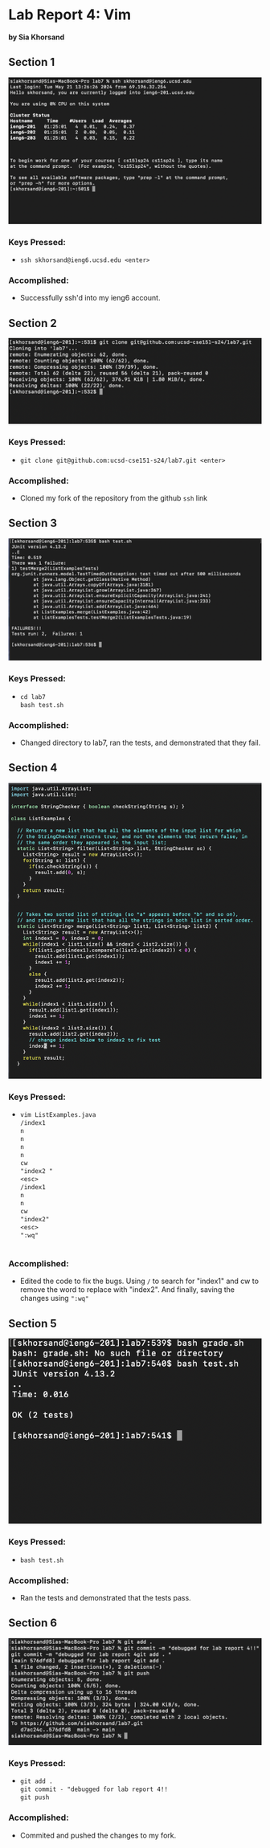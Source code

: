 # Lab Report 4: Vim

**by Sia Khorsand**


## Section 1

![Section 4 Image](4.png)

### Keys Pressed:

- ```ssh skhorsand@ieng6.ucsd.edu <enter>```

### Accomplished:

- Successfully ssh'd into my ieng6 account. 

## Section 2

![Section 5 Image](5.png)

### Keys Pressed:

- ```git clone git@github.com:ucsd-cse151-s24/lab7.git <enter>``` 

### Accomplished:

- Cloned my fork of the repository from the github `ssh` link

## Section 3

![Section 6 Image](6.png)

### Keys Pressed:

- ```
  cd lab7
  bash test.sh

### Accomplished:

- Changed directory to lab7, ran the tests, and demonstrated that they fail. 
## Section 4

![Section 7 Image](7.png)

### Keys Pressed:

- ```
  vim ListExamples.java
  /index1
  n
  n
  n
  n
  cw
  "index2 "
  <esc>
  /index1
  n
  n
  cw
  "index2"
  <esc>
  ":wq"
  

### Accomplished:

- Edited the code to fix the bugs. Using `/` to search for "index1" and cw to remove the word to replace with "index2". And finally, saving the changes using `":wq"`

## Section 5

![Section 8 Image](8.png)

### Keys Pressed:

- `bash test.sh`

### Accomplished:

- Ran the tests and demonstrated that the tests pass. 

## Section 6

![Section 9 Image](9.png)

### Keys Pressed:

- ```
  git add .
  git commit - "debugged for lab report 4!!
  git push
  ```
  

### Accomplished:

- Commited and pushed the changes to my fork. 
